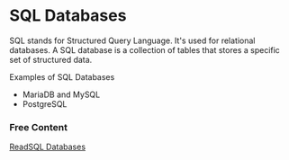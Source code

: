 # SQL Databases

SQL stands for Structured Query Language. It's used for relational databases. A SQL database is a collection of tables that stores a specific set of structured data.

Examples of SQL Databases

* MariaDB and MySQL
* PostgreSQL

### Free Content

[ReadSQL Databases](https://www.openlogic.com/blog/what-sql-database)
